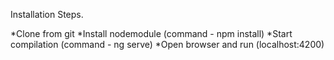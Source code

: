 Installation Steps.

*Clone from git
*Install nodemodule (command - npm install)
*Start compilation (command - ng serve)
*Open browser and run (localhost:4200)

